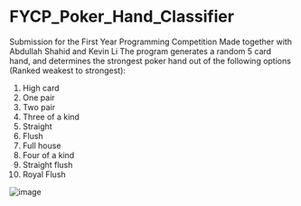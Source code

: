 # FYCP_Poker_Hand_Classifier
Submission for the First Year Programming Competition
Made together with Abdullah Shahid and Kevin Li
The program generates a random 5 card hand, and determines the strongest poker hand out of the following options (Ranked weakest to strongest):
1. High card
2. One pair
3. Two pair
4. Three of a kind
5. Straight
6. Flush
7. Full house
8. Four of a kind
9. Straight flush
10. Royal Flush

![image](https://user-images.githubusercontent.com/15254803/113495799-d3ec2680-94c1-11eb-8d73-eca80c589b47.png)


